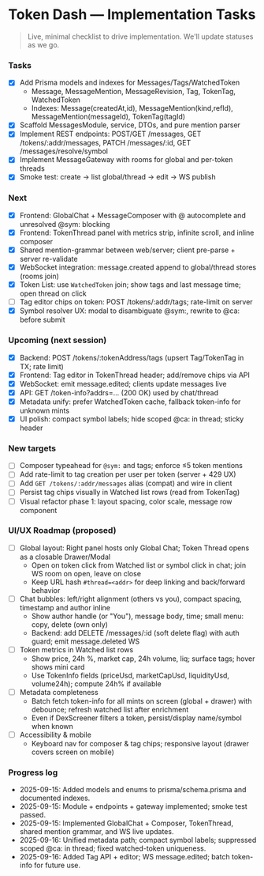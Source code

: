 # Token Dash — Implementation Tasks

> Live, minimal checklist to drive implementation. We'll update statuses as we go.

### Tasks
- [x] Add Prisma models and indexes for Messages/Tags/WatchedToken
  - Message, MessageMention, MessageRevision, Tag, TokenTag, WatchedToken
  - Indexes: Message(createdAt,id), MessageMention(kind,refId), MessageMention(messageId), TokenTag(tagId)
- [x] Scaffold MessagesModule, service, DTOs, and pure mention parser
- [x] Implement REST endpoints: POST/GET /messages, GET /tokens/:addr/messages, PATCH /messages/:id, GET /messages/resolve/symbol
- [x] Implement MessageGateway with rooms for global and per-token threads
- [x] Smoke test: create → list global/thread → edit → WS publish

### Next
- [x] Frontend: GlobalChat + MessageComposer with @ autocomplete and unresolved @sym: blocking
- [x] Frontend: TokenThread panel with metrics strip, infinite scroll, and inline composer
- [x] Shared mention-grammar between web/server; client pre-parse + server re-validate
- [x] WebSocket integration: message.created append to global/thread stores (rooms join)
- [x] Token List: use `WatchedToken` join; show tags and last message time; open thread on click
- [ ] Tag editor chips on token: POST /tokens/:addr/tags; rate-limit on server
- [x] Symbol resolver UX: modal to disambiguate @sym:, rewrite to @ca: before submit

### Upcoming (next session)
- [x] Backend: POST /tokens/:tokenAddress/tags (upsert Tag/TokenTag in TX; rate limit)
- [x] Frontend: Tag editor in TokenThread header; add/remove chips via API
- [x] WebSocket: emit message.edited; clients update messages live
- [x] API: GET /token-info?addrs=... (200 OK) used by chat/thread
- [x] Metadata unify: prefer WatchedToken cache, fallback token-info for unknown mints
- [x] UI polish: compact symbol labels; hide scoped @ca: in thread; sticky header

### New targets
- [ ] Composer typeahead for `@sym:` and tags; enforce ≤5 token mentions
- [ ] Add rate-limit to tag creation per user per token (server + 429 UX)
- [ ] Add `GET /tokens/:addr/messages` alias (compat) and wire in client
- [ ] Persist tag chips visually in Watched list rows (read from TokenTag)
- [ ] Visual refactor phase 1: layout spacing, color scale, message row component

### UI/UX Roadmap (proposed)
- [ ] Global layout: Right panel hosts only Global Chat; Token Thread opens as a closable Drawer/Modal
  - Open on token click from Watched list or symbol click in chat; join WS room on open, leave on close
  - Keep URL hash `#thread=<addr>` for deep linking and back/forward behavior
- [ ] Chat bubbles: left/right alignment (others vs you), compact spacing, timestamp and author inline
  - Show author handle (or "You"), message body, time; small menu: copy, delete (own only)
  - Backend: add DELETE /messages/:id (soft delete flag) with auth guard; emit message.deleted WS
- [ ] Token metrics in Watched list rows
  - Show price, 24h %, market cap, 24h volume, liq; surface tags; hover shows mini card
  - Use TokenInfo fields (priceUsd, marketCapUsd, liquidityUsd, volume24h); compute 24h% if available
- [ ] Metadata completeness
  - Batch fetch token-info for all mints on screen (global + drawer) with debounce; refresh watched list after enrichment
  - Even if DexScreener filters a token, persist/display name/symbol when known
- [ ] Accessibility & mobile
  - Keyboard nav for composer & tag chips; responsive layout (drawer covers screen on mobile)

### Progress log
- 2025-09-15: Added models and enums to prisma/schema.prisma and documented indexes.
- 2025-09-15: Module + endpoints + gateway implemented; smoke test passed.
- 2025-09-15: Implemented GlobalChat + Composer, TokenThread, shared mention grammar, and WS live updates.
 - 2025-09-16: Unified metadata path; compact symbol labels; suppressed scoped @ca: in thread; fixed watched-token uniqueness.
 - 2025-09-16: Added Tag API + editor; WS message.edited; batch token-info for future use.

